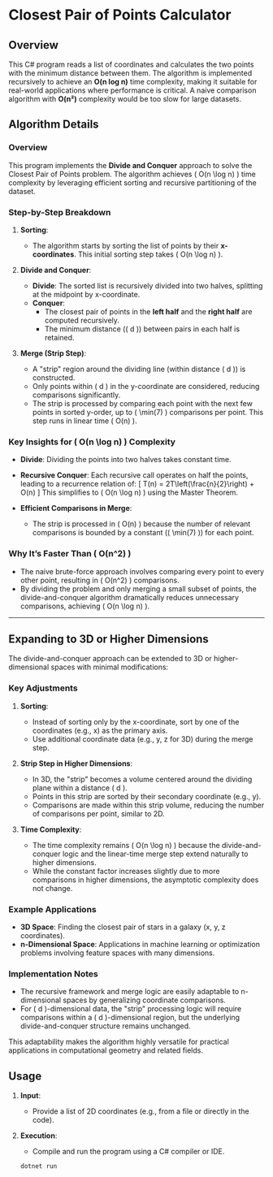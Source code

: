# Closest Pair of Points Calculator

## Overview
This C# program reads a list of coordinates and calculates the two points with the minimum distance between them. The algorithm is implemented recursively to achieve an **O(n log n)** time complexity, making it suitable for real-world applications where performance is critical. A naive comparison algorithm with **O(n²)** complexity would be too slow for large datasets.

## Algorithm Details

### Overview
This program implements the **Divide and Conquer** approach to solve the Closest Pair of Points problem. The algorithm achieves \( O(n \log n) \) time complexity by leveraging efficient sorting and recursive partitioning of the dataset.

### Step-by-Step Breakdown
1. **Sorting**:
   - The algorithm starts by sorting the list of points by their **x-coordinates**. This initial sorting step takes \( O(n \log n) \).

2. **Divide and Conquer**:
   - **Divide**: The sorted list is recursively divided into two halves, splitting at the midpoint by x-coordinate.
   - **Conquer**:
     - The closest pair of points in the **left half** and the **right half** are computed recursively.
     - The minimum distance (\( d \)) between pairs in each half is retained.

3. **Merge (Strip Step)**:
   - A "strip" region around the dividing line (within distance \( d \)) is constructed.
   - Only points within \( d \) in the y-coordinate are considered, reducing comparisons significantly.
   - The strip is processed by comparing each point with the next few points in sorted y-order, up to \( \min(7) \) comparisons per point. This step runs in linear time \( O(n) \).

### Key Insights for \( O(n \log n) \) Complexity
- **Divide**: Dividing the points into two halves takes constant time.
- **Recursive Conquer**: Each recursive call operates on half the points, leading to a recurrence relation of:
  \[
  T(n) = 2T\left(\frac{n}{2}\right) + O(n)
  \]
  This simplifies to \( O(n \log n) \) using the Master Theorem.

- **Efficient Comparisons in Merge**:
  - The strip is processed in \( O(n) \) because the number of relevant comparisons is bounded by a constant (\( \min(7) \)) for each point.

### Why It’s Faster Than \( O(n^2) \)
- The naive brute-force approach involves comparing every point to every other point, resulting in \( O(n^2) \) comparisons.
- By dividing the problem and only merging a small subset of points, the divide-and-conquer algorithm dramatically reduces unnecessary comparisons, achieving \( O(n \log n) \).

---

## Expanding to 3D or Higher Dimensions

The divide-and-conquer approach can be extended to 3D or higher-dimensional spaces with minimal modifications:

### Key Adjustments
1. **Sorting**:
   - Instead of sorting only by the x-coordinate, sort by one of the coordinates (e.g., x) as the primary axis.
   - Use additional coordinate data (e.g., y, z for 3D) during the merge step.

2. **Strip Step in Higher Dimensions**:
   - In 3D, the "strip" becomes a volume centered around the dividing plane within a distance \( d \).
   - Points in this strip are sorted by their secondary coordinate (e.g., y).
   - Comparisons are made within this strip volume, reducing the number of comparisons per point, similar to 2D.

3. **Time Complexity**:
   - The time complexity remains \( O(n \log n) \) because the divide-and-conquer logic and the linear-time merge step extend naturally to higher dimensions.
   - While the constant factor increases slightly due to more comparisons in higher dimensions, the asymptotic complexity does not change.

### Example Applications
- **3D Space**: Finding the closest pair of stars in a galaxy (x, y, z coordinates).
- **n-Dimensional Space**: Applications in machine learning or optimization problems involving feature spaces with many dimensions.

### Implementation Notes
- The recursive framework and merge logic are easily adaptable to n-dimensional spaces by generalizing coordinate comparisons.
- For \( d \)-dimensional data, the "strip" processing logic will require comparisons within a \( d \)-dimensional region, but the underlying divide-and-conquer structure remains unchanged.

This adaptability makes the algorithm highly versatile for practical applications in computational geometry and related fields.


## Usage
1. **Input**:  
   - Provide a list of 2D coordinates (e.g., from a file or directly in the code).

2. **Execution**:  
   - Compile and run the program using a C# compiler or IDE.

   ```bash
   dotnet run
